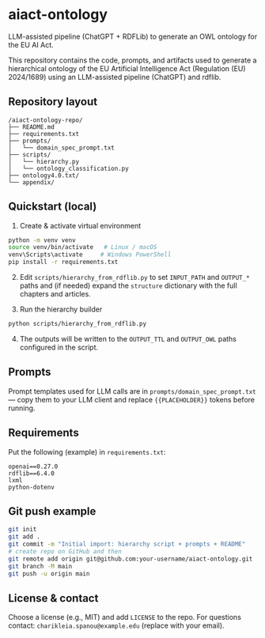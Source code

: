 # aiact-ontology
LLM-assisted pipeline (ChatGPT + RDFLib) to generate an OWL ontology for the EU AI Act.

This repository contains the code, prompts, and artifacts used to generate a hierarchical ontology of the EU Artificial Intelligence Act (Regulation (EU) 2024/1689) using an LLM-assisted pipeline (ChatGPT) and rdflib.

## Repository layout

```
/aiact-ontology-repo/
├── README.md
├── requirements.txt
├── prompts/
│   └── domain_spec_prompt.txt
├── scripts/
│   └── hierarchy.py
│   └── ontology_classification.py
├── ontology4.0.txt/
└── appendix/
```

## Quickstart (local)

1. Create & activate virtual environment

```bash
python -m venv venv
source venv/bin/activate   # Linux / macOS
venv\Scripts\activate     # Windows PowerShell
pip install -r requirements.txt
```

2. Edit `scripts/hierarchy_from_rdflib.py` to set `INPUT_PATH` and `OUTPUT_*` paths and (if needed) expand the `structure` dictionary with the full chapters and articles.

3. Run the hierarchy builder

```bash
python scripts/hierarchy_from_rdflib.py
```

4. The outputs will be written to the `OUTPUT_TTL` and `OUTPUT_OWL` paths configured in the script.

## Prompts

Prompt templates used for LLM calls are in `prompts/domain_spec_prompt.txt` — copy them to your LLM client and replace `{{PLACEHOLDER}}` tokens before running.

## Requirements

Put the following (example) in `requirements.txt`:

```
openai==0.27.0
rdflib==6.4.0
lxml
python-dotenv
```

## Git push example

```bash
git init
git add .
git commit -m "Initial import: hierarchy script + prompts + README"
# create repo on GitHub and then
git remote add origin git@github.com:your-username/aiact-ontology.git
git branch -M main
git push -u origin main
```

## License & contact

Choose a license (e.g., MIT) and add `LICENSE` to the repo. For questions contact: `charikleia.spanou@example.edu` (replace with your email).
